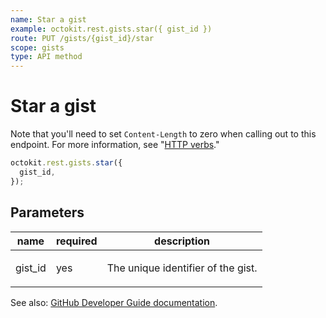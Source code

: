 ```yaml
---
name: Star a gist
example: octokit.rest.gists.star({ gist_id })
route: PUT /gists/{gist_id}/star
scope: gists
type: API method
---
```


# Star a gist

Note that you'll need to set `Content-Length` to zero when calling out to this endpoint. For more information, see "[HTTP verbs](https://docs.github.com/enterprise-cloud@latest//rest/overview/resources-in-the-rest-api#http-verbs)."

```js
octokit.rest.gists.star({
  gist_id,
});
```

## Parameters

<table>
  <thead>
    <tr>
      <th>name</th>
      <th>required</th>
      <th>description</th>
    </tr>
  </thead>
  <tbody>
    <tr><td>gist_id</td><td>yes</td><td>

The unique identifier of the gist.

</td></tr>
  </tbody>
</table>

See also: [GitHub Developer Guide documentation](https://docs.github.com/enterprise-cloud@latest//rest/reference/gists#star-a-gist).
